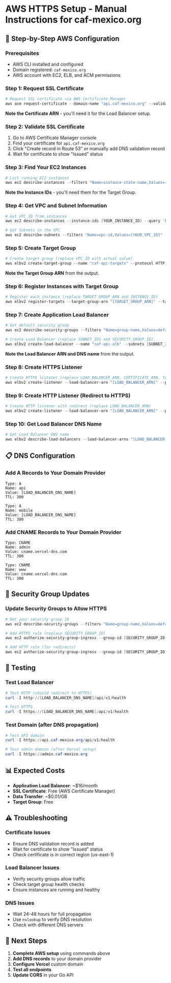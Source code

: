 # AWS HTTPS Setup - Manual Instructions for caf-mexico.org

## 🚀 Step-by-Step AWS Configuration

### Prerequisites
- AWS CLI installed and configured
- Domain registered: `caf-mexico.org`
- AWS account with EC2, ELB, and ACM permissions

### Step 1: Request SSL Certificate

```powershell
# Request SSL certificate via AWS Certificate Manager
aws acm request-certificate --domain-name "api.caf-mexico.org" --validation-method DNS --region us-east-1
```

**Note the Certificate ARN** - you'll need it for the Load Balancer setup.

### Step 2: Validate SSL Certificate

1. Go to AWS Certificate Manager console
2. Find your certificate for `api.caf-mexico.org`
3. Click "Create record in Route 53" or manually add DNS validation record
4. Wait for certificate to show "Issued" status

### Step 3: Find Your EC2 Instances

```powershell
# List running EC2 instances
aws ec2 describe-instances --filters "Name=instance-state-name,Values=running" --query 'Reservations[].Instances[].[InstanceId,PublicIpAddress,PrivateIpAddress]' --output table
```

**Note the Instance IDs** - you'll need them for the Target Group.

### Step 4: Get VPC and Subnet Information

```powershell
# Get VPC ID from instances
aws ec2 describe-instances --instance-ids [YOUR_INSTANCE_ID] --query 'Reservations[0].Instances[0].VpcId' --output text

# Get Subnets in the VPC
aws ec2 describe-subnets --filters "Name=vpc-id,Values=[YOUR_VPC_ID]" --query 'Subnets[].[SubnetId,AvailabilityZone]' --output table
```

### Step 5: Create Target Group

```powershell
# Create target group (replace VPC_ID with actual value)
aws elbv2 create-target-group --name "caf-api-targets" --protocol HTTP --port 8080 --vpc-id [YOUR_VPC_ID] --health-check-path "/api/v1/health" --health-check-interval-seconds 30 --health-check-timeout-seconds 5 --healthy-threshold-count 2 --unhealthy-threshold-count 3
```

**Note the Target Group ARN** from the output.

### Step 6: Register Instances with Target Group

```powershell
# Register each instance (replace TARGET_GROUP_ARN and INSTANCE_ID)
aws elbv2 register-targets --target-group-arn "[TARGET_GROUP_ARN]" --targets "Id=[INSTANCE_ID],Port=8080"
```

### Step 7: Create Application Load Balancer

```powershell
# Get default security group
aws ec2 describe-security-groups --filters "Name=group-name,Values=default" --query 'SecurityGroups[0].GroupId' --output text

# Create Load Balancer (replace SUBNET_IDS and SECURITY_GROUP_ID)
aws elbv2 create-load-balancer --name "caf-api-alb" --subnets [SUBNET_ID_1] [SUBNET_ID_2] --security-groups [SECURITY_GROUP_ID]
```

**Note the Load Balancer ARN and DNS name** from the output.

### Step 8: Create HTTPS Listener

```powershell
# Create HTTPS listener (replace LOAD_BALANCER_ARN, CERTIFICATE_ARN, TARGET_GROUP_ARN)
aws elbv2 create-listener --load-balancer-arn "[LOAD_BALANCER_ARN]" --protocol HTTPS --port 443 --certificates "CertificateArn=[CERTIFICATE_ARN]" --default-actions "Type=forward,TargetGroupArn=[TARGET_GROUP_ARN]"
```

### Step 9: Create HTTP Listener (Redirect to HTTPS)

```powershell
# Create HTTP listener with redirect (replace LOAD_BALANCER_ARN)
aws elbv2 create-listener --load-balancer-arn "[LOAD_BALANCER_ARN]" --protocol HTTP --port 80 --default-actions "Type=redirect,RedirectConfig={Protocol=HTTPS,Port=443,StatusCode=HTTP_301}"
```

### Step 10: Get Load Balancer DNS Name

```powershell
# Get Load Balancer DNS name
aws elbv2 describe-load-balancers --load-balancer-arns "[LOAD_BALANCER_ARN]" --query 'LoadBalancers[0].DNSName' --output text
```

## 📋 DNS Configuration

### Add A Records to Your Domain Provider

```
Type: A
Name: api
Value: [LOAD_BALANCER_DNS_NAME]
TTL: 300

Type: A
Name: mobile  
Value: [LOAD_BALANCER_DNS_NAME]
TTL: 300
```

### Add CNAME Records to Your Domain Provider

```
Type: CNAME
Name: admin
Value: cname.vercel-dns.com
TTL: 300

Type: CNAME
Name: www
Value: cname.vercel-dns.com
TTL: 300
```

## 🔧 Security Group Updates

### Update Security Groups to Allow HTTPS

```powershell
# Get your security group ID
aws ec2 describe-security-groups --filters "Name=group-name,Values=default" --query 'SecurityGroups[0].GroupId' --output text

# Add HTTPS rule (replace SECURITY_GROUP_ID)
aws ec2 authorize-security-group-ingress --group-id [SECURITY_GROUP_ID] --protocol tcp --port 443 --cidr 0.0.0.0/0

# Add HTTP rule (for redirects)
aws ec2 authorize-security-group-ingress --group-id [SECURITY_GROUP_ID] --protocol tcp --port 80 --cidr 0.0.0.0/0
```

## 🧪 Testing

### Test Load Balancer
```powershell
# Test HTTP (should redirect to HTTPS)
curl -I http://[LOAD_BALANCER_DNS_NAME]/api/v1/health

# Test HTTPS
curl -I https://[LOAD_BALANCER_DNS_NAME]/api/v1/health
```

### Test Domain (after DNS propagation)
```powershell
# Test API domain
curl -I https://api.caf-mexico.org/api/v1/health

# Test admin domain (after Vercel setup)
curl -I https://admin.caf-mexico.org
```

## 📊 Expected Costs

- **Application Load Balancer**: ~$16/month
- **SSL Certificate**: Free (AWS Certificate Manager)
- **Data Transfer**: ~$0.01/GB
- **Target Group**: Free

## ⚠️ Troubleshooting

### Certificate Issues
- Ensure DNS validation record is added
- Wait for certificate to show "Issued" status
- Check certificate is in correct region (us-east-1)

### Load Balancer Issues
- Verify security groups allow traffic
- Check target group health checks
- Ensure instances are running and healthy

### DNS Issues
- Wait 24-48 hours for full propagation
- Use `nslookup` to verify DNS resolution
- Check with different DNS servers

## 🎯 Next Steps

1. **Complete AWS setup** using commands above
2. **Add DNS records** to your domain provider
3. **Configure Vercel** custom domain
4. **Test all endpoints**
5. **Update CORS** in your Go API
